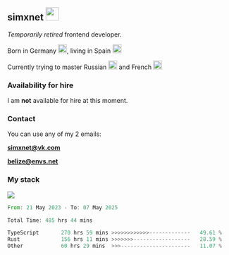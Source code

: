 <h2>simxnet <img src="https://cdn.discordapp.com/emojis/1337632276615266417.webp?size=96&animated=true" width="30" /></h2>
<p><em>Temporarily retired</em> frontend developer.</p>
<p>Born in Germany <img src="https://flagsapi.com/BE/flat/64.png" width="20" />, living in Spain <img src="https://flagsapi.com/ES/flat/64.png" width="20" /></p>
<p>Currently trying to master Russian <img src="https://flagsapi.com/RU/flat/64.png" width="20" /> and French <img src="https://flagsapi.com/FR/flat/64.png" width="20" /></p>

### Availability for hire
<p>I am <strong>not</strong> available for hire at this moment.</p>

### Contact
You can use any of my 2 emails:

**simxnet@vk.com**

**belize@envs.net**

### My stack
![](https://skillicons.dev/icons?i=git,docker,neovim,typescript,javascript,rust,react,remix,nextjs,prisma,postgresql,mysql,sqlite)

<!--START_SECTION:waka-->

```rust
From: 21 May 2023 - To: 07 May 2025

Total Time: 485 hrs 44 mins

TypeScript       270 hrs 59 mins >>>>>>>>>>>>-------------   49.61 %
Rust             156 hrs 11 mins >>>>>>>------------------   28.59 %
Other            60 hrs 29 mins  >>>----------------------   11.07 %
```

<!--END_SECTION:waka-->
